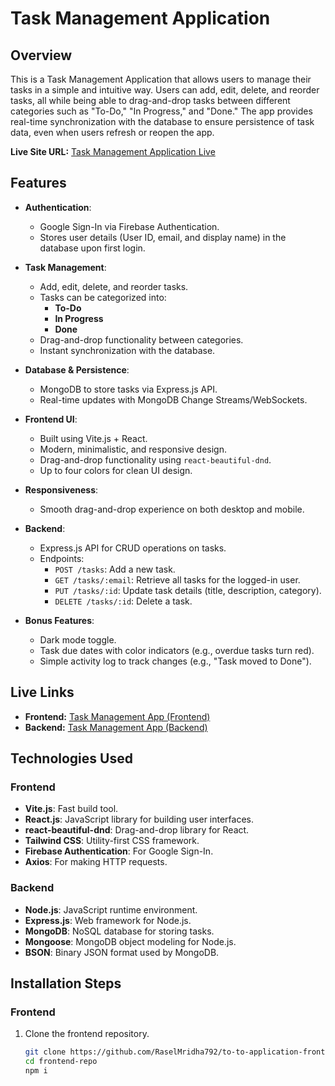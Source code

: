 # Task Management Application

## Overview

This is a Task Management Application that allows users to manage their tasks in a simple and intuitive way. Users can add, edit, delete, and reorder tasks, all while being able to drag-and-drop tasks between different categories such as "To-Do," "In Progress," and "Done." The app provides real-time synchronization with the database to ensure persistence of task data, even when users refresh or reopen the app.

**Live Site URL:** [Task Management Application Live](https://to-do-application-1a053.web.app)

## Features

- **Authentication**: 
  - Google Sign-In via Firebase Authentication.
  - Stores user details (User ID, email, and display name) in the database upon first login.

- **Task Management**: 
  - Add, edit, delete, and reorder tasks.
  - Tasks can be categorized into: 
    - **To-Do**
    - **In Progress**
    - **Done**
  - Drag-and-drop functionality between categories.
  - Instant synchronization with the database.

- **Database & Persistence**:
  - MongoDB to store tasks via Express.js API.
  - Real-time updates with MongoDB Change Streams/WebSockets.

- **Frontend UI**:
  - Built using Vite.js + React.
  - Modern, minimalistic, and responsive design.
  - Drag-and-drop functionality using `react-beautiful-dnd`.
  - Up to four colors for clean UI design.
  
- **Responsiveness**:
  - Smooth drag-and-drop experience on both desktop and mobile.

- **Backend**:
  - Express.js API for CRUD operations on tasks.
  - Endpoints:
    - `POST /tasks`: Add a new task.
    - `GET /tasks/:email`: Retrieve all tasks for the logged-in user.
    - `PUT /tasks/:id`: Update task details (title, description, category).
    - `DELETE /tasks/:id`: Delete a task.

- **Bonus Features**:
  - Dark mode toggle.
  - Task due dates with color indicators (e.g., overdue tasks turn red).
  - Simple activity log to track changes (e.g., "Task moved to Done").

## Live Links

- **Frontend:** [Task Management App (Frontend)](https://to-do-application-1a053.web.app)
- **Backend:** [Task Management App (Backend)](https://to-do-application-backend-beige.vercel.app)

## Technologies Used

### Frontend
- **Vite.js**: Fast build tool.
- **React.js**: JavaScript library for building user interfaces.
- **react-beautiful-dnd**: Drag-and-drop library for React.
- **Tailwind CSS**: Utility-first CSS framework.
- **Firebase Authentication**: For Google Sign-In.
- **Axios**: For making HTTP requests.

### Backend
- **Node.js**: JavaScript runtime environment.
- **Express.js**: Web framework for Node.js.
- **MongoDB**: NoSQL database for storing tasks.
- **Mongoose**: MongoDB object modeling for Node.js.
- **BSON**: Binary JSON format used by MongoDB.

## Installation Steps

### Frontend
1. Clone the frontend repository.
   ```bash
   git clone https://github.com/RaselMridha792/to-to-application-frontend
   cd frontend-repo
   npm i 

